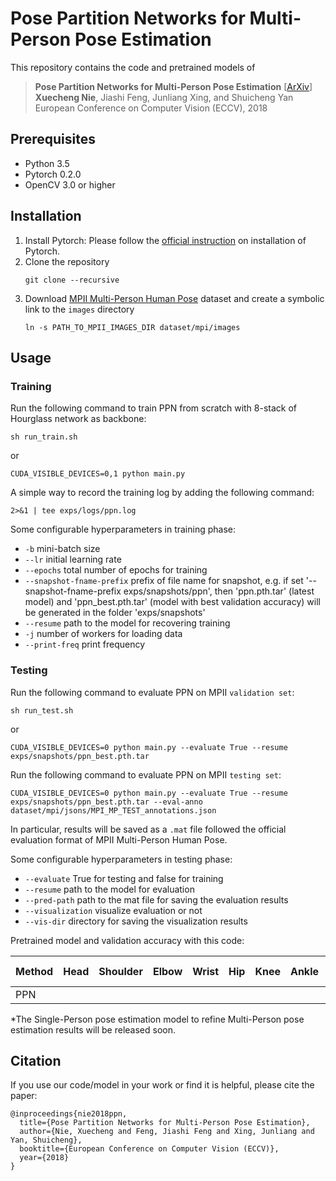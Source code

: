 # Pose Partition Networks for Multi-Person Pose Estimation

This repository contains the code and pretrained models of
> **Pose Partition Networks for Multi-Person Pose Estimation** [[ArXiv](https://arxiv.org/abs/1705.07422)]   
> **Xuecheng Nie**, Jiashi Feng, Junliang Xing, and Shuicheng Yan  
> European Conference on Computer Vision (ECCV), 2018  

## Prerequisites

- Python 3.5
- Pytorch 0.2.0
- OpenCV 3.0 or higher

## Installation

1. Install Pytorch: Please follow the [official instruction](https://pytorch.org/) on installation of Pytorch.
2. Clone the repository
   ```
   git clone --recursive 
   ``` 
3. Download [MPII Multi-Person Human Pose](http://human-pose.mpi-inf.mpg.de/) dataset and create a symbolic link to the `images` directory
   ```
   ln -s PATH_TO_MPII_IMAGES_DIR dataset/mpi/images
   ```

## Usage

### Training
Run the following command to train PPN from scratch with 8-stack of Hourglass network as backbone:
```
sh run_train.sh
```
or 
```
CUDA_VISIBLE_DEVICES=0,1 python main.py
```

A simple way to record the training log by adding the following command:
```
2>&1 | tee exps/logs/ppn.log
```

Some configurable hyperparameters in training phase:

- `-b` mini-batch size
- `--lr` initial learning rate
- `--epochs` total number of epochs for training
- `--snapshot-fname-prefix` prefix of file name for snapshot, e.g. if set '--snapshot-fname-prefix exps/snapshots/ppn', then 'ppn.pth.tar' (latest model) and 'ppn_best.pth.tar' (model with best validation accuracy) will be generated in the folder 'exps/snapshots' 
- `--resume` path to the model for recovering training
- `-j` number of workers for loading data
- `--print-freq` print frequency

### Testing
Run the following command to evaluate PPN on MPII `validation set`:
```
sh run_test.sh
```
or 
```
CUDA_VISIBLE_DEVICES=0 python main.py --evaluate True --resume exps/snapshots/ppn_best.pth.tar
```

Run the following command to evaluate PPN on MPII `testing set`:
```
CUDA_VISIBLE_DEVICES=0 python main.py --evaluate True --resume exps/snapshots/ppn_best.pth.tar --eval-anno dataset/mpi/jsons/MPI_MP_TEST_annotations.json
```

In particular, results will be saved as a `.mat` file followed the official evaluation format of MPII Multi-Person Human Pose.

Some configurable hyperparameters in testing phase:

- `--evaluate` True for testing and false for training
- `--resume` path to the model for evaluation
- `--pred-path` path to the mat file for saving the evaluation results
- `--visualization` visualize evaluation or not
- `--vis-dir` directory for saving the visualization results

Pretrained model and validation accuracy with this code:

| Method | Head | Shoulder | Elbow | Wrist | Hip | Knee | Ankle | Avg. | Pretrained Model |
|--------|------|----------|-------|-------|-----|------|-------|------|------------------|
|  PPN   |      |          |       |       |     |      |       |      |   [GoogleDrive]  |

*The Single-Person pose estimation model to refine Multi-Person pose estimation results will be released soon.

## Citation

If you use our code/model in your work or find it is helpful, please cite the paper:
```
@inproceedings{nie2018ppn,
  title={Pose Partition Networks for Multi-Person Pose Estimation},
  author={Nie, Xuecheng and Feng, Jiashi Feng and Xing, Junliang and Yan, Shuicheng},
  booktitle={European Conference on Computer Vision (ECCV)},
  year={2018}
}
```
